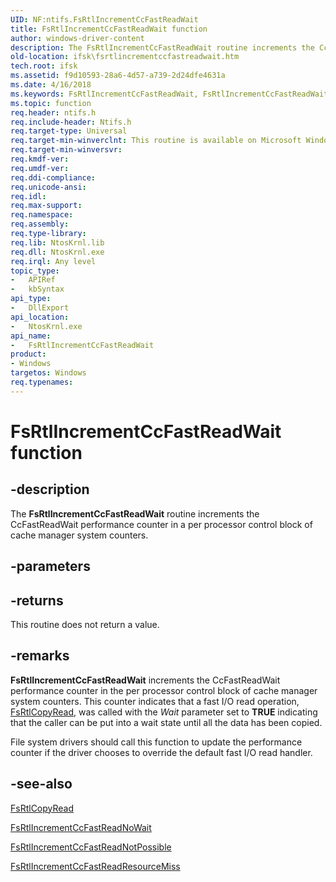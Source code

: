 ```yaml
---
UID: NF:ntifs.FsRtlIncrementCcFastReadWait
title: FsRtlIncrementCcFastReadWait function
author: windows-driver-content
description: The FsRtlIncrementCcFastReadWait routine increments the CcFastReadWait performance counter in a per processor control block of cache manager system counters.
old-location: ifsk\fsrtlincrementccfastreadwait.htm
tech.root: ifsk
ms.assetid: f9d10593-28a6-4d57-a739-2d24dfe4631a
ms.date: 4/16/2018
ms.keywords: FsRtlIncrementCcFastReadWait, FsRtlIncrementCcFastReadWait routine [Installable File System Drivers], fsrtlref_487f6c6e-ec6f-4b81-a303-829e6d82d260.xml, ifsk.fsrtlincrementccfastreadwait, ntifs/FsRtlIncrementCcFastReadWait
ms.topic: function
req.header: ntifs.h
req.include-header: Ntifs.h
req.target-type: Universal
req.target-min-winverclnt: This routine is available on Microsoft Windows XP and later.
req.target-min-winversvr: 
req.kmdf-ver: 
req.umdf-ver: 
req.ddi-compliance: 
req.unicode-ansi: 
req.idl: 
req.max-support: 
req.namespace: 
req.assembly: 
req.type-library: 
req.lib: NtosKrnl.lib
req.dll: NtosKrnl.exe
req.irql: Any level
topic_type:
-	APIRef
-	kbSyntax
api_type:
-	DllExport
api_location:
-	NtosKrnl.exe
api_name:
-	FsRtlIncrementCcFastReadWait
product:
- Windows
targetos: Windows
req.typenames: 
---
```


# FsRtlIncrementCcFastReadWait function


## -description


The <b>FsRtlIncrementCcFastReadWait</b> routine increments the CcFastReadWait performance counter in a per processor control block of cache manager system counters.


## -parameters








## -returns



This routine does not return a value.




## -remarks



<b>FsRtlIncrementCcFastReadWait</b> increments the CcFastReadWait performance counter in the per processor control block of cache manager system counters. This counter indicates that a fast I/O read operation, <a href="https://msdn.microsoft.com/library/windows/hardware/ff545791">FsRtlCopyRead</a>, was called with the <i>Wait</i> parameter set to <b>TRUE</b> indicating that the caller can be put into a wait state until all the data has been copied.

File system drivers should call this function to update the performance counter if the driver chooses to override the default fast I/O read handler.




## -see-also




<a href="https://msdn.microsoft.com/library/windows/hardware/ff545791">FsRtlCopyRead</a>



<a href="https://msdn.microsoft.com/library/windows/hardware/ff546085">FsRtlIncrementCcFastReadNoWait</a>



<a href="https://msdn.microsoft.com/library/windows/hardware/ff546078">FsRtlIncrementCcFastReadNotPossible</a>



<a href="https://msdn.microsoft.com/library/windows/hardware/ff546091">FsRtlIncrementCcFastReadResourceMiss</a>
 

 

